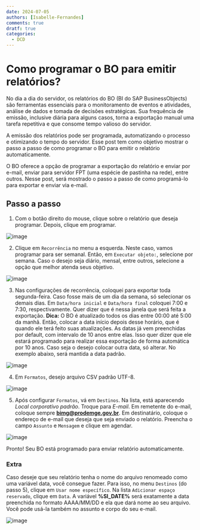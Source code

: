 ```yaml
---
date: 2024-07-05
authors: [Isabelle-Fernandes]
comments: true
dratf: true
categories:
  - DCD
---
```


# Como programar o BO para emitir relatórios?

No dia a dia do servidor, os relatórios do BO (BI do SAP BusinessObjects) são ferramentas essenciais para o monitoramento de eventos e atividades, 
análise de dados e tomada de decisões estratégicas. Sua frequência de emissão, inclusive diária para alguns casos, torna a exportação manual uma tarefa 
repetitiva e que consome tempo valioso do servidor. 
<!-- more -->

A emissão dos relatórios pode ser programada, automatizando o processo e otimizando o tempo do servidor. Esse post tem como objetivo mostrar 
o passo a passo de como programar o BO para emitir o relatório automaticamente.

O BO oferece a opção de programar a exportação do relatório e enviar por e-mail, enviar para servidor FPT (uma espécie de pastinha na rede), 
entre outros. Nesse post, será mostrado o passo a passo de como programá-lo para exportar e enviar via e-mail.

## Passo a passo

1. Com o botão direito do mouse, clique sobre o relatório que deseja programar. Depois, clique em programar.
   
![image](https://github.com/automatiza-mg/handbook/assets/65547646/805b3096-bddb-43c3-90a3-9b1b9d826259)


2. Clique em `Recorrência` no menu a esquerda. Neste caso, vamos programar para ser semanal. Então, em `Executar objeto:`, selecione por semana. Caso o desejo seja
diário, mensal, entre outros, selecione a opção que melhor atenda seus objetivo.
   
![image](https://github.com/automatiza-mg/handbook/assets/65547646/52c60402-1269-4787-a84e-6e53d86f66ef)

3. Nas configurações de recorrência, coloquei para exportar toda segunda-feira. Caso fosse mais de um dia da semana, só selecionar os demais dias.
Em `Data/hora inicial` e `Data/hora final` coloquei 7:00 e 7:30, respectivamente. Quer dizer que é nessa janela que será feita a exportação.
**Dica:** O BO é atualizado todos os dias entre 00:00 até 5:00 da manhã. Então, colocar a data início depois desse horário, que é quando ele
terá feito suas atualizações. As datas já vem preenchidas por default, com intervalo de 10 anos entre elas. Isso quer dizer que ele estará programado
para realizar essa exportação de forma automática por 10 anos. Caso seja o desejo colocar outra data, só alterar. No exemplo abaixo, será mantida a data padrão.

 ![image](https://github.com/automatiza-mg/handbook/assets/65547646/e431e6b7-372c-418f-90f0-5491decaab84)

4. Em `Formatos`, desejo arquivo CSV padrão UTF-8.

![image](https://github.com/automatiza-mg/handbook/assets/65547646/04a0b6f4-87d4-4874-b1d4-a720f33afc30)

5. Após configurar `Formatos`, vá em `Destinos`. Na lista, está aparecendo *Local corporativo padrão*. Troque para *E-mail*.
Em remetente do e-mail, coloque sempre **bimg@prodemge.gov.br**. Em destinatário, coloque o endereço de e-mail que deseja que seja enviado o relatório.
Preencha o campo `Assunto` e `Mensagem` e clique em agendar. 

![image](https://github.com/automatiza-mg/handbook/assets/65547646/3ff523ae-31d5-4b13-a7d7-bb5f34c7188c)

Pronto! Seu BO está programado para enviar relatório automaticamente.

### Extra

Caso deseje que seu relatório tenha o nome do arquivo renomeado como uma variável data, você consegue fazer. Para isso, no menu `Destinos` (do passo 5),
clique em `Usar nome específico`. Na lista `Adicionar espaço reservado`, clique em `Data`. A variável **%SI_DATE%** será exatamente a data preenchida no formato
AAAA/MM/DD e ela que dará nome ao seu arquivo. Você pode usá-la também no assunto e corpo do seu e-mail.

![image](https://github.com/automatiza-mg/handbook/assets/65547646/6ac48c99-6b85-4b73-afd6-75f8069ffd18)




